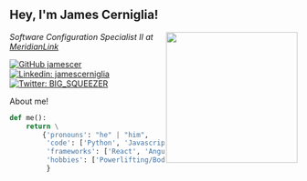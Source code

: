 <h2> Hey, I'm James Cerniglia! </h2>
<img align='right' src="https://oldschool.runescape.wiki/images/8/8c/Strength_cape_emote.gif" width="230">
<p><em>Software Configuration Specialist II at <a href="https://www.meridianlink.com/">MeridianLink</a>
</em></p>

[![GitHub jamescer](https://img.shields.io/github/followers/cerniglj1?label=follow&style=social)](https://github.com/jamescer)
[![Linkedin: jamescerniglia](https://img.shields.io/badge/-jamescerniglia-blue?style=flat-square&logo=Linkedin&logoColor=white&link=https://www.linkedin.com/in/jamescerniglia/)](https://www.linkedin.com/in/jamescerniglia/)
[![Twitter: BIG_SQUEEZER](https://img.shields.io/twitter/follow/BIG_SQUEEZER?style=social)](https://twitter.com/BIG_SQUEEZER)


About me!
```python
def me():
    return \
        {'pronouns': "he" | "him",
         'code': ['Python', 'Javascript', 'Java', 'Typescript', 'HTML', 'CSS'],
         'frameworks': ['React', 'Angular', 'VueJS', 'Java Spring Boot' ],
         'hobbies': ['Powerlifting/Bodybuilding', 'Video game dev/player', 'Artist']
         }
```
